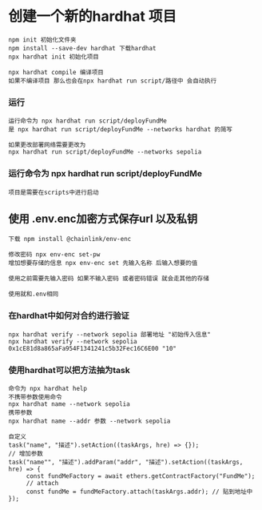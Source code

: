 # 创建一个新的hardhat 项目
```
npm init 初始化文件夹
npm install --save-dev hardhat 下载hardhat
npx hardhat init 初始化项目

npx hardhat compile 编译项目
如果不编译项目 那么也会在npx hardhat run script/路径中 会自动执行
```

### 运行
````
运行命令为 npx hardhat run script/deployFundMe
是 npx hardhat run script/deployFundMe --networks hardhat 的简写

如果更改部署网络需要更改为
npx hardhat run script/deployFundMe --networks sepolia
````
### 运行命令为 npx hardhat run script/deployFundMe
```项目是需要在scripts中进行启动```


## 使用 .env.enc加密方式保存url 以及私钥
```
下载 npm install @chainlink/env-enc

修改密码 npx env-enc set-pw
增加想要存储的信息 npx env-enc set 先输入名称 后输入想要的值

使用之前需要先输入密码 如果不输入密码 或者密码错误 就会走其他的存储

使用就和.env相同
```

### 在hardhat中如何对合约进行验证
```
npx hardhat verify --network sepolia 部署地址 "初始传入信息"
npx hardhat verify --network sepolia 0x1cE81d8a865aFa954F1341241c5b32Fec16C6E00 "10"
```

### 使用hardhat可以把方法抽为task
````
命令为 npx hardhat help
不携带参数使用命令
npx hardhat name --network sepolia
携带参数
npx hardhat name --addr 参数 --network sepolia

自定义
task("name", "描述").setAction((taskArgs, hre) => {});
// 增加参数
task("name"", "描述").addParam("addr", "描述").setAction((taskArgs, hre) => {
     const fundMeFactory = await ethers.getContractFactory("FundMe");
     // attach
     const fundMe = fundMeFactory.attach(taskArgs.addr); // 贴到地址中
});


````

